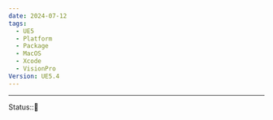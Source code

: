 ```yaml
---
date: 2024-07-12
tags:
  - UE5
  - Platform
  - Package
  - MacOS
  - Xcode
  - VisionPro
Version: UE5.4
---
```

---
Status::🌱